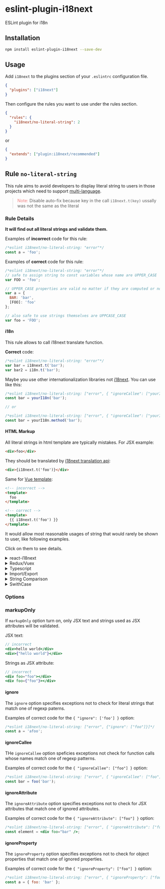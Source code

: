 # eslint-plugin-i18next

ESLint plugin for i18n

## Installation

```bash
npm install eslint-plugin-i18next --save-dev
```

## Usage

Add `i18next` to the plugins section of your `.eslintrc` configuration file.

```json
{
  "plugins": ["i18next"]
}
```

Then configure the rules you want to use under the rules section.

```json
{
  "rules": {
    "i18next/no-literal-string": 2
  }
}
```

or

```json
{
  "extends": ["plugin:i18next/recommended"]
}
```

## Rule `no-literal-string`

This rule aims to avoid developers to display literal string to users
in those projects which need to support [multi-language](https://www.i18next.com/).

> <span style="color: lightcoral">Note:</span> Disable auto-fix because key in the call `i18next.t(key)` ussally was not the same as the literal

### Rule Details

**It will find out all literal strings and validate them.**

Examples of **incorrect** code for this rule:

```js
/*eslint i18next/no-literal-string: "error"*/
const a = 'foo';
```

Examples of **correct** code for this rule:

```js
/*eslint i18next/no-literal-string: "error"*/
// safe to assign string to const variables whose name are UPPER_CASE
var FOO = 'foo';

// UPPER_CASE properties are valid no matter if they are computed or not
var a = {
  BAR: 'bar',
  [FOO]: 'foo'
};

// also safe to use strings themselves are UPPCASE_CASE
var foo = 'FOO';
```

#### i18n

This rule allows to call i18next translate function.

**Correct** code:

```js
/*eslint i18next/no-literal-string: "error"*/
var bar = i18next.t('bar');
var bar2 = i18n.t('bar');
```

Maybe you use other internationalization libraries
not [i18next](https://www.i18next.com/). You can use like this:

```js
/*eslint i18next/no-literal-string: ["error", { "ignoreCallee": ["yourI18n"] }]*/
const bar = yourI18n('bar');

// or

/*eslint i18next/no-literal-string: ["error", { "ignoreCallee": ["yourI18n.method"] }]*/
const bar = yourI18n.method('bar');
```

#### HTML Markup

All literal strings in html template are typically mistakes. For JSX example:

```HTML
<div>foo</div>
```

They should be translated by [i18next translation api](https://www.i18next.com/):

```HTML
<div>{i18next.t('foo')}</div>
```

Same for [Vue template](https://vuejs.org/v2/guide/syntax.html):

```HTML
<!-- incorrect -->
<template>
  foo
</template>

<!-- correct -->
<template>
  {{ i18next.t('foo') }}
</template>
```

It would allow most reasonable usages of string that would rarely be shown to user, like following examples.

Click on them to see details.

<details>
<summary>
react-i18next
</summary>

This plugin are compatible with [react-i18next](https://react.i18next.com/)

```tsx
// correct
<Trans>
  <span>bar</span>
</Trans>
```

</details>

<details>
<summary>
Redux/Vuex
</summary>

This rule also works with those state managers like
[Redux](https://redux.js.org/) and [Vuex](https://vuex.vuejs.org/).

**Correct** code:

```js
var bar = store.dispatch('bar');
var bar2 = store.commit('bar');
```

</details>

<details>
<summary>
Typescript
</summary>

This plugin would not complain on those reasonable usages of string.

The following cases are considered as **correct**:

```typescript
var a: Type['member'];
var a: Omit<T, 'key'>;
enum E {
  A = 1
}
var a = E['A'];
var a: { t: 'button' } = { t: 'button' };
var a: 'abc' | 'name' = 'abc';
```

We require type information to work properly, so you need to add some options in your `.eslintrc`:

```js
  "parserOptions": {
    // path of your tsconfig.json
    "project": "./tsconfig.json"
  }
```

See
[here](https://github.com/typescript-eslint/typescript-eslint/tree/master/packages/eslint-plugin#usage)
for more deteils.

</details>

<details>

<summary>
Import/Export
</summary>

The following cases are **allowed**:

```typescript
import mod from 'm';
import('mod');
require('mod');

export { named } from 'm';
export * from 'm';
```

</details>

<details>
<summary>
String Comparison
</summary>

String comparison is fine.

```typescript
// correct
name === 'Android' || name === 'iOS';
```

</details>

<details>
<summary>
SwithCase
</summary>

Skip switchcase statement:

```typescript
// correct
switch (type) {
  case 'foo':
    break;
  case 'bar':
    break;
}
```

</details>

### Options

### markupOnly

If `markupOnly` option turn on, only JSX text and strings used as JSX attributes will be validated.

JSX text:

```jsx
// incorrect
<div>hello world</div>
<div>{"hello world"}</div>
```

Strings as JSX attribute:

```jsx
// incorrect
<div foo="foo"></div>
<div foo={"foo"}></div>
```

#### ignore

The `ignore` option specifies exceptions not to check for
literal strings that match one of regexp paterns.

Examples of correct code for the `{ "ignore": ['foo'] }` option:

```js
/*eslint i18next/no-literal-string: ["error", {"ignore": ["foo"]}]*/
const a = 'afoo';
```

#### ignoreCallee

THe `ignoreCallee` option speficies exceptions not check for
function calls whose names match one of regexp patterns.

Examples of correct code for the `{ "ignoreCallee": ["foo"] }` option:

```js
/*eslint i18next/no-literal-string: ["error", { "ignoreCallee": ["foo"] }]*/
const bar = foo('bar');
```

#### ignoreAttribute

The `ignoreAttribute` option specifies exceptions not to check for JSX attributes that match one of ignored attributes.

Examples of correct code for the `{ "ignoreAttribute": ["foo"] }` option:

```jsx
/*eslint i18next/no-literal-string: ["error", { "ignoreAttribute": ["foo"] }]*/
const element = <div foo="bar" />;
```

#### ignoreProperty

The `ignoreProperty` option specifies exceptions not to check for object properties that match one of ignored properties.

Examples of correct code for the `{ "ignoreProperty": ["foo"] }` option:

```jsx
/*eslint i18next/no-literal-string: ["error", { "ignoreProperty": ["foo"] }]*/
const a = { foo: 'bar' };
```
